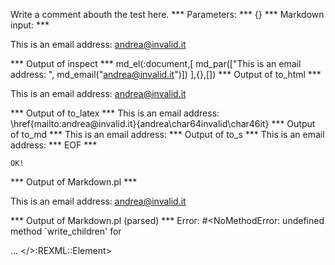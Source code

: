 Write a comment abouth the test here.
*** Parameters: ***
{}
*** Markdown input: ***


This is an email address: <andrea@invalid.it>
	
*** Output of inspect ***
md_el(:document,[
	md_par(["This is an email address: ", md_email("andrea@invalid.it")])
],{},[])
*** Output of to_html ***
<p>This is an email address: <a href='mailto:andrea@invalid.it'>&#097;&#110;&#100;&#114;&#101;&#097;&#064;&#105;&#110;&#118;&#097;&#108;&#105;&#100;&#046;&#105;&#116;</a></p>
*** Output of to_latex ***
This is an email address: \href{mailto:andrea@invalid.it}{andrea\char64invalid\char46it}
*** Output of to_md ***
This is an email address:
*** Output of to_s ***
This is an email address:
*** EOF ***



	OK!



*** Output of Markdown.pl ***
<p>This is an email address: <a href="&#109;&#97;&#x69;&#x6C;&#116;o:&#97;&#x6E;&#100;&#114;e&#97;&#64;&#105;nv&#x61;&#x6C;&#x69;&#100;&#46;&#105;&#116;">&#97;&#x6E;&#100;&#114;e&#97;&#64;&#105;nv&#x61;&#x6C;&#x69;&#100;&#46;&#105;&#116;</a></p>

*** Output of Markdown.pl (parsed) ***
Error: #<NoMethodError: undefined method `write_children' for <div> ... </>:REXML::Element>
